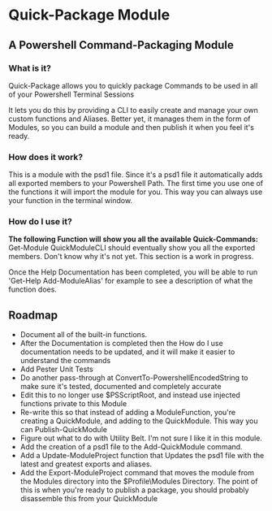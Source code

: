 # Quick-Package Module 
## A Powershell Command-Packaging Module
### What is it?
Quick-Package allows you to quickly package Commands to be used in all of your Powershell Terminal Sessions

It lets you do this by providing a CLI to easily create and manage your own custom functions and Aliases. Better yet, it manages them in the form of Modules, so you can build a module and then publish it when you feel it's ready.

### How does it work?
This is a module with the psd1 file. Since it's a psd1 file it automatically adds all exported members to your Powershell Path. The first time you use one of the functions it will import the module for you. This way you can always use your function in the terminal window.

### How do I use it?
__**The following Function will show you all the available Quick-Commands:**__
Get-Module QuickModuleCLI should eventually show you all the exported members. Don't know why it's not yet. This section is a work in progress.

Once the Help Documentation has been completed, you will be able to run 'Get-Help Add-ModuleAlias' for example to see a description of what the function does.

## Roadmap
* Document all of the built-in functions. 
* After the Documentation is completed then the How do I use documentation needs to be updated, and it will make it easier to understand the commands
* Add Pester Unit Tests
* Do another pass-through at ConvertTo-PowershellEncodedString to make sure it's tested, documented and completely accurate
* Edit this to no longer use $PSScriptRoot, and instead use injected functions private to this Module
* Re-write this so that instead of adding a ModuleFunction, you're creating a QuickModule, and adding to the QuickModule. This way you can Publish-QuickModule
* Figure out what to do with Utility Belt. I'm not sure I like it in this module.
* Add the creation of a psd1 file to the Add-QuickModule command.
* Add a Update-ModuleProject function that Updates the psd1 file with the latest and greatest exports and aliases.
* Add the Export-ModuleProject command that moves the module from the Modules directory into the $Profile\Modules Directory. The point of this is when you're ready to publish a package, you should probably disassemble this from your QuickModule

